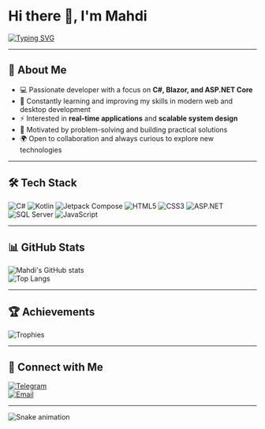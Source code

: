 # Hi there 👋, I'm Mahdi  

[![Typing SVG](https://readme-typing-svg.herokuapp.com?size=24&color=00F700&center=true&vCenter=true&lines=Passionate+Developer;C%23+%7C+Kotlin+%7C+Jetpack+Compose;Always+Learning+New+Technologies)](https://git.io/typing-svg)

---

## 🚀 About Me
- 💻 Passionate developer with a focus on **C#, Blazor, and ASP.NET Core**  
- 🌱 Constantly learning and improving my skills in modern web and desktop development  
- ⚡ Interested in **real-time applications** and **scalable system design**  
- 🎯 Motivated by problem-solving and building practical solutions  
- 🌍 Open to collaboration and always curious to explore new technologies  

---

## 🛠️ Tech Stack
![C#](https://img.shields.io/badge/C%23-239120?style=for-the-badge&logo=c-sharp&logoColor=white)
![Kotlin](https://img.shields.io/badge/Kotlin-0095D5?style=for-the-badge&logo=kotlin&logoColor=white)
![Jetpack Compose](https://img.shields.io/badge/Jetpack%20Compose-4285F4?style=for-the-badge&logo=jetpack&logoColor=white)
![HTML5](https://img.shields.io/badge/HTML5-E34F26?style=for-the-badge&logo=html5&logoColor=white)
![CSS3](https://img.shields.io/badge/CSS3-1572B6?style=for-the-badge&logo=css3&logoColor=white)
![ASP.NET](https://img.shields.io/badge/ASP.NET%20Core-512BD4?style=for-the-badge&logo=dotnet&logoColor=white)
![SQL Server](https://img.shields.io/badge/SQL%20Server-CC2927?style=for-the-badge&logo=microsoftsqlserver&logoColor=white)
![JavaScript](https://img.shields.io/badge/JavaScript-F7DF1E?style=for-the-badge&logo=javascript&logoColor=black)

---

## 📊 GitHub Stats
![Mahdi's GitHub stats](https://github-readme-stats.vercel.app/api?username=Mahdi2425&show_icons=true&theme=radical)  
![Top Langs](https://github-readme-stats.vercel.app/api/top-langs/?username=Mahdi2425&layout=compact&theme=radical)

---

## 🏆 Achievements
![Trophies](https://github-profile-trophy.vercel.app/?username=Mahdi2425&theme=radical&no-frame=true&margin-w=15)

---

## 🔗 Connect with Me
[![Telegram](https://img.shields.io/badge/Telegram-2CA5E0?style=for-the-badge&logo=telegram&logoColor=white)](https://t.me/mahdighomipv)  
[![Email](https://img.shields.io/badge/Email-D14836?style=for-the-badge&logo=gmail&logoColor=white)](mailto:your@email.com)

---

![Snake animation](https://github.com/Mahdi2425/Mahdi2425/blob/output/github-contribution-grid-snake.svg)


